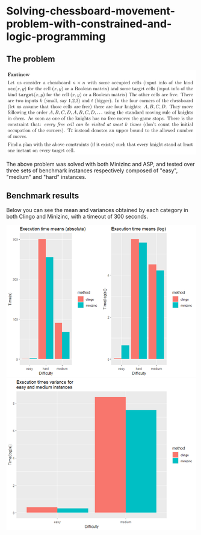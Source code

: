 # Solving-chessboard-movement-problem-with-constrained-and-logic-programming
## The problem
![alt text](https://github.com/RepresentativeOnMission/Solving-chessboard-movement-problem-with-constrained-and-logic-programming/blob/main/problem_to_solve.png?raw=true)

The above problem was solved with both Minizinc and ASP, and tested over three sets of benchmark instances respectively composed of "easy", "medium" and "hard" instances.

## Benchmark results
Below you can see the mean and variances obtained by each category in both Clingo and Minizinc, with a timeout of 300 seconds.

![alt text](https://github.com/RepresentativeOnMission/Solving-chessboard-movement-problem-with-constrained-and-logic-programming/blob/main/images/time_mean.png?raw=true)
![alt text](https://github.com/RepresentativeOnMission/Solving-chessboard-movement-problem-with-constrained-and-logic-programming/blob/main/images/time_variance.png?raw=true)
